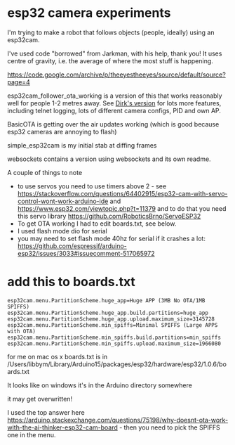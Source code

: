 # esp32 camera experiments

I'm trying to make a robot that follows objects (people, ideally) using an esp32cam.

I've used code "borrowed" from Jarkman, with his help, thank you! It uses centre of gravity, i.e. the average of where the most stuff is happening.

https://code.google.com/archive/p/theeyestheeyes/source/default/source?page=4

esp32cam_follower_ota_working is a version of this that works reasonably well for people 1-2 metres away.
See [Dirk's version](https://github.com/dirkx/esp32cam_experiments/tree/main/esp32cam_follower_ota_working) for lots more features, including telnet logging, lots of different camera configs, PID and own AP.

BasicOTA is getting over the air updates working (which is good because esp32 cameras are annoying to flash)

simple_esp32cam is my initial stab at diffing frames

websockets contains a version using websockets and its own readme.

A couple of things to note
 * to use servos you need to use timers above 2 - see https://stackoverflow.com/questions/64402915/esp32-cam-with-servo-control-wont-work-arduino-ide and https://www.esp32.com/viewtopic.php?t=11379 and to do that you need this servo library https://github.com/RoboticsBrno/ServoESP32
 * To get OTA working I had to edit boards.txt, see below.
 * I used flash mode dio for serial
 * you may need to set flash mode 40hz for serial if it crashes a lot: https://github.com/espressif/arduino-esp32/issues/3033#issuecomment-517065972


# add this to boards.txt
``` 
esp32cam.menu.PartitionScheme.huge_app=Huge APP (3MB No OTA/1MB SPIFFS)
esp32cam.menu.PartitionScheme.huge_app.build.partitions=huge_app
esp32cam.menu.PartitionScheme.huge_app.upload.maximum_size=3145728
esp32cam.menu.PartitionScheme.min_spiffs=Minimal SPIFFS (Large APPS with OTA)
esp32cam.menu.PartitionScheme.min_spiffs.build.partitions=min_spiffs
esp32cam.menu.PartitionScheme.min_spiffs.upload.maximum_size=1966080
```

for me on mac os x boards.txt is in /Users/libbym/Library/Arduino15/packages/esp32/hardware/esp32/1.0.6/boards.txt

It looks like on windows it's in the Arduino directory somewhere

it may get overwritten!

I used the top answer here https://arduino.stackexchange.com/questions/75198/why-doesnt-ota-work-with-the-ai-thinker-esp32-cam-board - then you need to pick the SPIFFS one in the menu.

 

